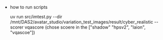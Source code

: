 - how to run scripts

  uv run src/imtest.py --dir /mnt/DAS2/avatar_studio/variation_test_images/result/cyber_realistic --scorer vqascore
(chose scoere in the ["shadow" "hpsv2", "laion", "vqascoe"])
        
